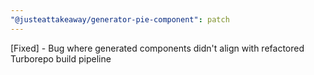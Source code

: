 ```yaml
---
"@justeattakeaway/generator-pie-component": patch
---
```


[Fixed] - Bug where generated components didn't align with refactored Turborepo build pipeline
